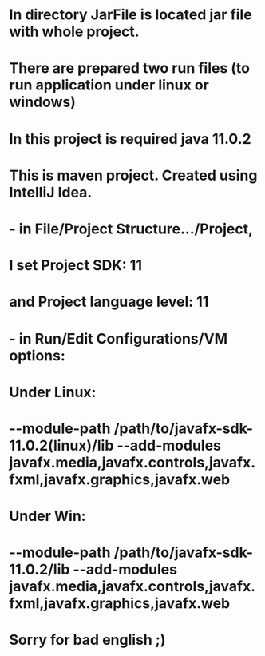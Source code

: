 # In directory JarFile is located jar file with whole project.
# There are prepared two run files (to run application under linux or windows)
# In this project is required java 11.0.2
#
# This is maven project. Created using IntelliJ Idea.
#	- in File/Project Structure.../Project, 
#	  I set Project SDK: 11
#	  and Project language level: 11
#  	- in Run/Edit Configurations/VM options: 
#        Under Linux:
#	   --module-path /path/to/javafx-sdk-11.0.2(linux)/lib --add-modules javafx.media,javafx.controls,javafx.fxml,javafx.graphics,javafx.web
#        Under Win:
#      --module-path /path/to/javafx-sdk-11.0.2/lib --add-modules javafx.media,javafx.controls,javafx.fxml,javafx.graphics,javafx.web
#	  
#
# Sorry for bad english ;)

